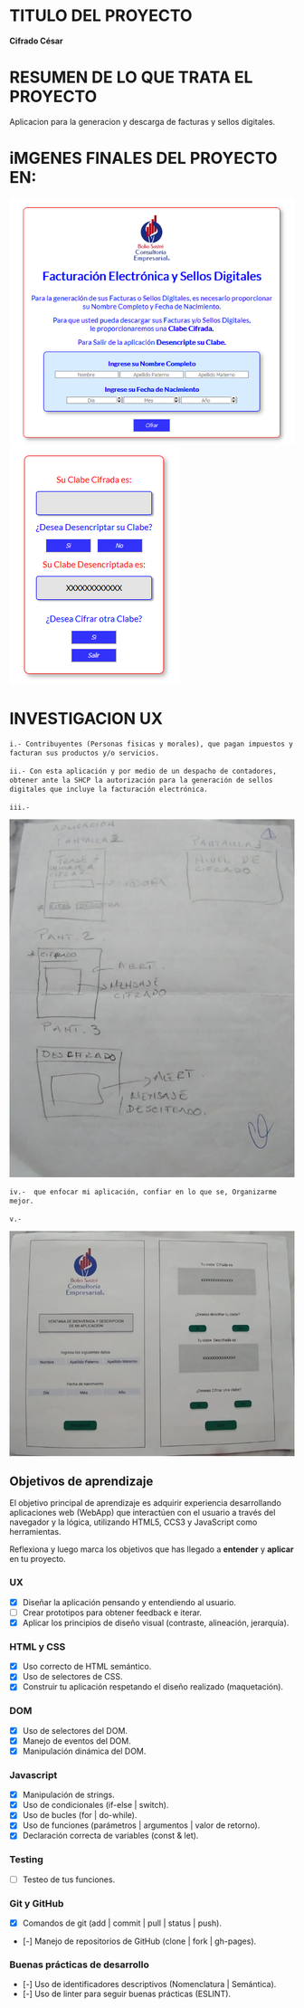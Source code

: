 # TITULO DEL PROYECTO
**Cifrado César**

# RESUMEN DE LO QUE TRATA EL PROYECTO
Aplicacion para la generacion y descarga de facturas y sellos digitales.

# iMGENES FINALES DEL PROYECTO EN:
<img src='https://github.com/EstherManrique/CDMX009-cipher/blob/master/src/imgs/Cipher_H1.png'>
<img src ='https://github.com/EstherManrique/CDMX009-cipher/blob/master/src/imgs/Cipher_H2.png'>

# INVESTIGACION UX
    i.- Contribuyentes (Personas fisicas y morales), que pagan impuestos y facturan sus productos y/o servicios.

    ii.- Con esta aplicación y por medio de un despacho de contadores, obtener ante la SHCP la autorización para la generación de sellos digitales que incluye la facturación electrónica.

    iii.- 
<img src= 'https://github.com/EstherManrique/CDMX009-cipher/blob/master/src/imgs/Primer_Protipo.jpeg'>

    iv.-  que enfocar mi aplicación, confiar en lo que se, Organizarme mejor.

    v.- 
<img src= 'https://github.com/EstherManrique/CDMX009-cipher/blob/master/src/imgs/Prototipo_final.jpeg'>


## Objetivos de aprendizaje

El objetivo principal de aprendizaje es adquirir experiencia desarrollando
aplicaciones web (WebApp) que interactúen con el usuario a través del navegador
y la lógica, utilizando HTML5, CCS3 y JavaScript como herramientas.

Reflexiona y luego marca los objetivos que has llegado a **entender** y **aplicar** en tu proyecto.

### UX

- [X] Diseñar la aplicación pensando y entendiendo al usuario.
- [ ] Crear prototipos para obtener feedback e iterar.
- [X] Aplicar los principios de diseño visual (contraste, alineación, jerarquía).

### HTML y CSS

- [X] Uso correcto de HTML semántico.
- [X] Uso de selectores de CSS.
- [X] Construir tu aplicación respetando el diseño realizado (maquetación).

### DOM

- [X] Uso de selectores del DOM.
- [X] Manejo de eventos del DOM.
- [X] Manipulación dinámica del DOM.

### Javascript

- [X] Manipulación de strings.
- [X] Uso de condicionales (if-else | switch).
- [X] Uso de bucles (for | do-while).    
- [X] Uso de funciones (parámetros | argumentos | valor de retorno).
- [X] Declaración correcta de variables (const & let).

### Testing
- [ ] Testeo de tus funciones.

### Git y GitHub
- [X] Comandos de git (add | commit | pull | status | push).
- [-] Manejo de repositorios de GitHub (clone | fork | gh-pages).

### Buenas prácticas de desarrollo
- [-] Uso de identificadores descriptivos (Nomenclatura | Semántica).
- [-] Uso de linter para seguir buenas prácticas (ESLINT).




































